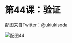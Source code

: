 # 第44课：验证

配图来自Twitter：@ukiukisoda

![配图44](https://wiki.huihoo.com/images/thumb/9/9c/Devopsgirls44.jpg/732px-Devopsgirls44.jpg)

